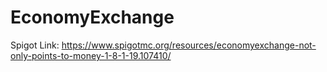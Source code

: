 # EconomyExchange
Spigot Link: https://www.spigotmc.org/resources/economyexchange-not-only-points-to-money-1-8-1-19.107410/
